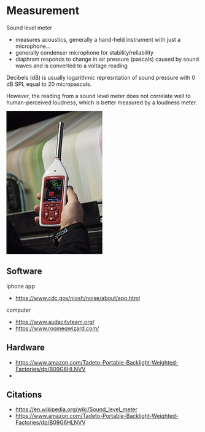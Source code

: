 # Measurement

Sound level meter 

- measures acoustics, generally a hand-held instrument with just a microphone...
- generally condenser microphone for stability/reliability
- diaphram responds to change in air pressure (pascals) caused by sound waves and is converted to a voltage reading

Decibels (dB) is usually logarithmic represntation of sound pressure with 0 dB SPL equal to 20 micropascals. 

However, the reading from a sound level meter does not correlate well to human-perceived loudness, which is better measured by a loudness meter.

![alt text](image.png)

## Software

iphone app

- https://www.cdc.gov/niosh/noise/about/app.html

computer

- https://www.audacityteam.org/
- https://www.roomeqwizard.com/

## Hardware

- https://www.amazon.com/Tadeto-Portable-Backlight-Weighted-Factories/dp/B09G6HLNVV
- 

## Citations

- https://en.wikipedia.org/wiki/Sound_level_meter
- https://www.amazon.com/Tadeto-Portable-Backlight-Weighted-Factories/dp/B09G6HLNVV
